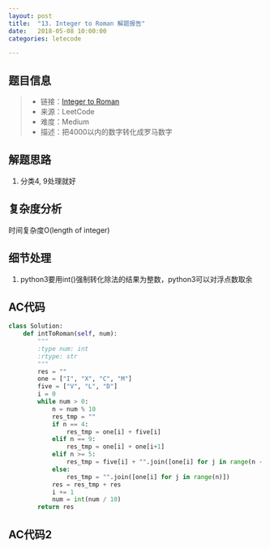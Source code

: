 ```yaml
---
layout: post
title:  "13. Integer to Roman 解题报告"
date:   2018-05-08 10:00:00
categories: letecode

---
```



## 题目信息

> * 链接：[Integer to Roman](https://leetcode.com/problems/integer-to-roman/description/)
> * 来源：LeetCode
> * 难度：Medium
> * 描述：把4000以内的数字转化成罗马数字

## 解题思路
1. 分类4, 9处理就好

## 复杂度分析
时间复杂度O(length of integer)

## 细节处理
1. python3要用int()强制转化除法的结果为整数，python3可以对浮点数取余

## AC代码

``` python
class Solution:
    def intToRoman(self, num):
        """
        :type num: int
        :rtype: str
        """
        res = ""
        one = ["I", "X", "C", "M"]
        five = ["V", "L", "D"]
        i = 0
        while num > 0:
            n = num % 10
            res_tmp = ""
            if n == 4:
                res_tmp = one[i] + five[i]
            elif n == 9:
                res_tmp = one[i] + one[i+1]
            elif n >= 5:
                res_tmp = five[i] + "".join([one[i] for j in range(n - 5)])
            else:
                res_tmp = "".join([one[i] for j in range(n)])
            res = res_tmp + res
            i += 1
            num = int(num / 10)
        return res
```


## AC代码2


[jekyll-docs]: https://jekyllrb.com/docs/home
[jekyll-gh]:   https://github.com/jekyll/jekyll
[jekyll-talk]: https://talk.jekyllrb.com/

